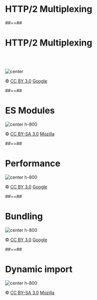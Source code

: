 <!-- .slide: class="transition bg-blue" -->

# HTTP/2 Multiplexing

##==##

# HTTP/2 Multiplexing

<br><br>

![center](./assets/images/PRPL/multiplexing01.svg)

© [CC BY 3.0](https://creativecommons.org/licenses/by/3.0/) [Google](https://developers.google.com/web/fundamentals/performance/http2/)

<!-- .element: class="copyright" -->

##==##

# ES Modules

![center h-800](./assets/images/PRPL/es_module.png)

© [CC BY-SA 3.0](https://creativecommons.org/licenses/by-sa/3.0/) [Mozilla](https://hacks.mozilla.org/2018/03/es-modules-a-cartoon-deep-dive/)

<!-- .element: class="copyright" -->

##==##

# Performance

![center h-800](./assets/images/PRPL/renderer-main-thread-time-breakdown.png)

© [CC BY 3.0](https://creativecommons.org/licenses/by/3.0/) [Google](https://developers.google.com/web/fundamentals/primers/modules)

<!-- .element: class="copyright" -->

##==##

# Bundling

![center h-800](./assets/images/PRPL/app-build-bundles.png)

© [CC BY 3.0](https://creativecommons.org/licenses/by/3.0/) [Google](https://developers.google.com/web/fundamentals/performance/prpl-pattern/)

<!-- .element: class="copyright" -->

##==##

# Dynamic import

![center h-800](./assets/images/PRPL/dynamic_import_graph.png)

© [CC BY-SA 3.0](https://creativecommons.org/licenses/by-sa/3.0/) [Mozilla](https://hacks.mozilla.org/2018/03/es-modules-a-cartoon-deep-dive/)

<!-- .element: class="copyright" -->

<!--

# lazy loading w/ Webpack

<br><br>

```javascript
async function getComponent() {
  let element = document.createElement('div');
  const { default: _ } = await import(/* webpackChunkName: "lodash" */ 'lodash');

  element.innerHTML = _.join(['Hello', 'webpack'], ' ');

  return element;
}
``` -->
